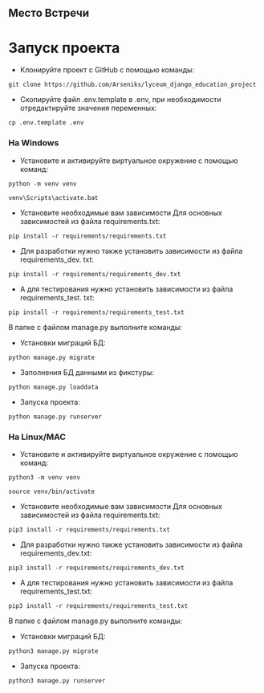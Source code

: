 ## Место Встречи

# Запуск проекта
- Клонируйте проект с GitHub с помощью команды:
```
git clone https://github.com/Arseniks/lyceum_django_education_project
```
- Скопируйте файл .env.template в .env, при необходимости отредактируйте 
  значения переменных:
```
cp .env.template .env
``` 
### На Windows
- Установите и активируйте виртуальное окружение с помощью команд:
```
python -m venv venv
``` 
```
venv\Scripts\activate.bat
``` 
- Установите необходимые вам зависимости
Для основных зависимостей из файла requirements.txt:
```
pip install -r requirements/requirements.txt
``` 
- Для разработки нужно также установить зависимости из файла requirements_dev.
txt:
```
pip install -r requirements/requirements_dev.txt
``` 
- А для тестирования нужно установить зависимости из файла requirements_test.
  txt:
```
pip install -r requirements/requirements_test.txt
```
В папке с файлом manage.py выполните команды:
- Установки миграций БД:
```
python manage.py migrate
```
- Заполнения БД данными из фикстуры:
```
python manage.py loaddata 
```
- Запуска проекта:
```
python manage.py runserver
```
### На Linux/MAC
- Установите и активируйте виртуальное окружение с помощью команд:
```
python3 -m venv venv
``` 
```
source venv/bin/activate
``` 
- Установите необходимые вам зависимости
Для основных зависимостей из файла requirements.txt:
```
pip3 install -r requirements/requirements.txt
``` 
- Для разработки нужно также установить зависимости из файла requirements_dev.txt:
```
pip3 install -r requirements/requirements_dev.txt
``` 
- А для тестирования нужно установить зависимости из файла requirements_test.txt:
```
pip3 install -r requirements/requirements_test.txt
```
В папке с файлом manage.py выполните команды:
- Установки миграций БД:
```
python3 manage.py migrate
``````
- Запуска проекта:
```
python3 manage.py runserver
```